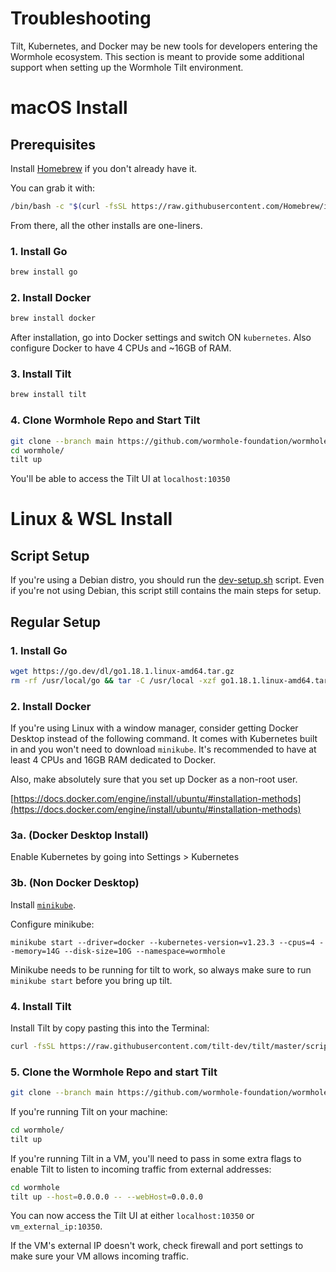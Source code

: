 # Troubleshooting

Tilt, Kubernetes, and Docker may be new tools for developers entering the Wormhole ecosystem. This section is meant to provide some additional support when setting up the Wormhole Tilt environment.

# macOS Install

## Prerequisites

Install [Homebrew](https://brew.sh) if you don't already have it.

You can grab it with:

```sh
/bin/bash -c "$(curl -fsSL https://raw.githubusercontent.com/Homebrew/install/HEAD/install.sh)"
```

From there, all the other installs are one-liners.

### 1. Install Go

```sh
brew install go
```

### 2. Install Docker

```sh
brew install docker
```

After installation, go into Docker settings and switch ON `kubernetes`. Also configure Docker to have 4 CPUs and ~16GB of RAM.

### 3. Install Tilt

```sh
brew install tilt
```

### 4. Clone Wormhole Repo and Start Tilt

```sh
git clone --branch main https://github.com/wormhole-foundation/wormhole.git
cd wormhole/
tilt up
```

You'll be able to access the Tilt UI at
`localhost:10350`

# Linux & WSL Install

## Script Setup

If you're using a Debian distro, you should run the [dev-setup.sh](https://github.com/wormhole-foundation/wormhole/blob/main/scripts/dev-setup.sh) script. Even if you're not using Debian, this script still contains the main steps for setup.

## Regular Setup

### 1. Install Go

```sh
wget https://go.dev/dl/go1.18.1.linux-amd64.tar.gz
rm -rf /usr/local/go && tar -C /usr/local -xzf go1.18.1.linux-amd64.tar.gz
```

### 2. Install Docker

If you're using Linux with a window manager, consider getting Docker Desktop instead of the following command. It comes with Kubernetes built in and you won't need to download `minikube`. It's recommended to have at least 4 CPUs and 16GB RAM dedicated to Docker.

Also, make absolutely sure that you set up Docker as a non-root user.

[https://docs.docker.com/engine/install/ubuntu/#installation-methods](https://docs.docker.com/engine/install/ubuntu/#installation-methods)

### 3a. (Docker Desktop Install)

Enable Kubernetes by going into Settings > Kubernetes

### 3b. (Non Docker Desktop)

Install [`minikube`](https://minikube.sigs.k8s.io/docs/start/).

Configure minikube:

```
minikube start --driver=docker --kubernetes-version=v1.23.3 --cpus=4 --memory=14G --disk-size=10G --namespace=wormhole
```

Minikube needs to be running for tilt to work, so always make sure to run `minikube start` before you bring up tilt.

### 4. Install Tilt

Install Tilt by copy pasting this into the Terminal:

```sh
curl -fsSL https://raw.githubusercontent.com/tilt-dev/tilt/master/scripts/install.sh | bash
```

### 5. Clone the Wormhole Repo and start Tilt

```sh
git clone --branch main https://github.com/wormhole-foundation/wormhole.git
```

If you're running Tilt on your machine:

```sh
cd wormhole/
tilt up
```

If you're running Tilt in a VM, you'll need to pass in some extra flags to enable Tilt to listen to incoming traffic from external addresses:

```sh
cd wormhole
tilt up --host=0.0.0.0 -- --webHost=0.0.0.0
```

You can now access the Tilt UI at either `localhost:10350` or `vm_external_ip:10350`.

If the VM's external IP doesn't work, check firewall and port settings to make sure your VM allows incoming traffic.
